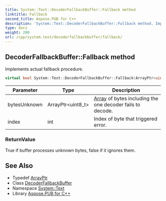 ```yaml
---
title: System::Text::DecoderFallbackBuffer::Fallback method
linktitle: Fallback
second_title: Aspose.PUB for C++
description: 'System::Text::DecoderFallbackBuffer::Fallback method. Implements actual fallback procedure in C++.'
type: docs
weight: 200
url: /cpp/system.text/decoderfallbackbuffer/fallback/
---
```

## DecoderFallbackBuffer::Fallback method


Implements actual fallback procedure.

```cpp
virtual bool System::Text::DecoderFallbackBuffer::Fallback(ArrayPtr<uint8_t> bytesUnknown, int index)=0
```


| Parameter | Type | Description |
| --- | --- | --- |
| bytesUnknown | ArrayPtr\<uint8_t\> | [Array](../../../system/array/) of bytes including the one decoder fails to decode. |
| index | int | Index of byte that triggered error. |

### ReturnValue

True if buffer processes unknown bytes, false if it ignores them.

## See Also

* Typedef [ArrayPtr](../../../system/arrayptr/)
* Class [DecoderFallbackBuffer](../)
* Namespace [System::Text](../../)
* Library [Aspose.PUB for C++](../../../)

